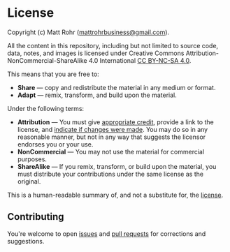 # License

Copyright (c) Matt Rohr (mattrohrbusiness@gmail.com).

All the content in this repository, including but not limited to source code, data, notes, and images is licensed under Creative Commons Attribution-NonCommercial-ShareAlike 4.0 International [CC BY-NC-SA 4.0](https://creativecommons.org/licenses/by-nc-sa/4.0/).

This means that you are free to:
- **Share** — copy and redistribute the material in any medium or format.
- **Adapt** — remix, transform, and build upon the material.

Under the following terms:
- **Attribution** — You must give [appropriate credit](https://wiki.creativecommons.org/wiki/License_Versions#Detailed_attribution_comparison_chart), provide a link to the license, and [indicate if changes were made](https://wiki.creativecommons.org/wiki/License_Versions#Modifications_and_adaptations_must_be_marked_as_such). You may do so in any reasonable manner, but not in any way that suggests the licensor endorses you or your use.
- **NonCommercial** — You may not use the material for commercial purposes.
- **ShareAlike** — If you remix, transform, or build upon the material, you must distribute your contributions under the same license as the original.

This is a human-readable summary of, and not a substitute for, the [license](https://creativecommons.org/licenses/by-nc-sa/4.0/legalcode).

## Contributing

You're welcome to open [issues](https://github.com/mattrohr/assets/issues) and [pull requests](https://github.com/mattrohr/assets/pulls) for corrections and suggestions.